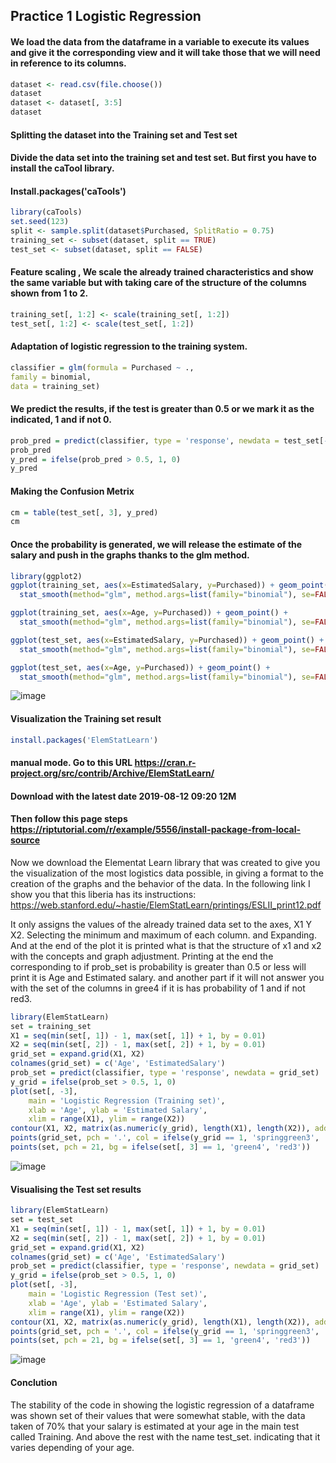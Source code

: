 ## Practice 1 Logistic Regression

#### We load the data from the dataframe in a variable to execute its values and give it the corresponding view and it will take those that we will need in reference to its columns.
```R
dataset <- read.csv(file.choose())
dataset
dataset <- dataset[, 3:5]
dataset
```
#### Splitting the dataset into the Training set and Test set
#### Divide the data set into the training set and test set. But first you have to install the caTool library.
#### Install.packages('caTools')
```R
library(caTools)
set.seed(123)
split <- sample.split(dataset$Purchased, SplitRatio = 0.75)
training_set <- subset(dataset, split == TRUE)
test_set <- subset(dataset, split == FALSE)
```
#### Feature scaling , We scale the already trained characteristics and show the same variable but with taking care of the structure of the columns shown from 1 to 2.
```R
training_set[, 1:2] <- scale(training_set[, 1:2])
test_set[, 1:2] <- scale(test_set[, 1:2])
```
#### Adaptation of logistic regression to the training system.
```R
classifier = glm(formula = Purchased ~ .,
family = binomial,
data = training_set)
```
#### We predict the results, if the test is greater than 0.5 or we mark it as the indicated, 1 and if not 0.
```R
prob_pred = predict(classifier, type = 'response', newdata = test_set[-3])
prob_pred
y_pred = ifelse(prob_pred > 0.5, 1, 0)
y_pred
```
#### Making the Confusion Metrix
```R
cm = table(test_set[, 3], y_pred)
cm
```

#### Once the probability is generated, we will release the estimate of the salary and push in the graphs thanks to the glm method.
```R
library(ggplot2)
ggplot(training_set, aes(x=EstimatedSalary, y=Purchased)) + geom_point() + 
  stat_smooth(method="glm", method.args=list(family="binomial"), se=FALSE)

ggplot(training_set, aes(x=Age, y=Purchased)) + geom_point() + 
  stat_smooth(method="glm", method.args=list(family="binomial"), se=FALSE)

ggplot(test_set, aes(x=EstimatedSalary, y=Purchased)) + geom_point() + 
  stat_smooth(method="glm", method.args=list(family="binomial"), se=FALSE)

ggplot(test_set, aes(x=Age, y=Purchased)) + geom_point() + 
  stat_smooth(method="glm", method.args=list(family="binomial"), se=FALSE)
```

![image](https://user-images.githubusercontent.com/60414250/120239630-86670e00-c213-11eb-95f2-6cb50751b571.png)


#### Visualization the Training set result
```R
install.packages('ElemStatLearn') 
```
#### manual mode. Go to this URL https://cran.r-project.org/src/contrib/Archive/ElemStatLearn/
#### Download with the latest date 2019-08-12 09:20	12M
#### Then follow this page steps https://riptutorial.com/r/example/5556/install-package-from-local-source 

Now we download the Elementat Learn library that was created to give you the
visualization of the most logistics data possible, in giving a format to the creation of
the graphs and the behavior of the data. In the following link I show you that
this liberia has its instructions:
https://web.stanford.edu/~hastie/ElemStatLearn/printings/ESLII_print12.pdf

It only assigns the values of the already trained data set to the axes, X1 Y
X2. Selecting the minimum and maximum of each column. and Expanding.
And at the end of the plot it is printed what is that the structure of x1 and x2 with the concepts and
graph adjustment.
Printing at the end the corresponding to if prob_set is probability is greater than 0.5
or less will print it is Age and Estimated salary. and another part if it will not answer you
with the set of the columns in gree4 if it is has probability of 1 and if not red3.

```R
library(ElemStatLearn)
set = training_set
X1 = seq(min(set[, 1]) - 1, max(set[, 1]) + 1, by = 0.01)
X2 = seq(min(set[, 2]) - 1, max(set[, 2]) + 1, by = 0.01)
grid_set = expand.grid(X1, X2)
colnames(grid_set) = c('Age', 'EstimatedSalary')
prob_set = predict(classifier, type = 'response', newdata = grid_set)
y_grid = ifelse(prob_set > 0.5, 1, 0)
plot(set[, -3],
    main = 'Logistic Regression (Training set)',
    xlab = 'Age', ylab = 'Estimated Salary',
    xlim = range(X1), ylim = range(X2))
contour(X1, X2, matrix(as.numeric(y_grid), length(X1), length(X2)), add = TRUE)
points(grid_set, pch = '.', col = ifelse(y_grid == 1, 'springgreen3', 'tomato'))
points(set, pch = 21, bg = ifelse(set[, 3] == 1, 'green4', 'red3'))
```

![image](https://user-images.githubusercontent.com/60414250/120239699-adbddb00-c213-11eb-8cf5-401f0305776e.png)

#### Visualising the Test set results
```R
library(ElemStatLearn)
set = test_set
X1 = seq(min(set[, 1]) - 1, max(set[, 1]) + 1, by = 0.01)
X2 = seq(min(set[, 2]) - 1, max(set[, 2]) + 1, by = 0.01)
grid_set = expand.grid(X1, X2)
colnames(grid_set) = c('Age', 'EstimatedSalary')
prob_set = predict(classifier, type = 'response', newdata = grid_set)
y_grid = ifelse(prob_set > 0.5, 1, 0)
plot(set[, -3],
    main = 'Logistic Regression (Test set)',
    xlab = 'Age', ylab = 'Estimated Salary',
    xlim = range(X1), ylim = range(X2))
contour(X1, X2, matrix(as.numeric(y_grid), length(X1), length(X2)), add = TRUE)
points(grid_set, pch = '.', col = ifelse(y_grid == 1, 'springgreen3', 'tomato'))
points(set, pch = 21, bg = ifelse(set[, 3] == 1, 'green4', 'red3'))
```
![image](https://user-images.githubusercontent.com/60414250/120239721-c0d0ab00-c213-11eb-8b99-bcd06df4d62f.png)


#### Conclution
The stability of the code in showing the logistic regression of a dataframe was shown set of their values that were somewhat stable, with the data taken of 70% that your salary is estimated at your age in the main test called Training. And above the rest with the name test_set. indicating that it varies depending of your age.

